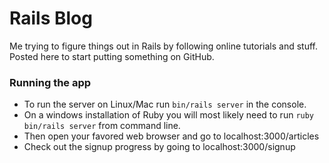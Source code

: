 # Rails Blog

Me trying to figure things out in Rails by following online tutorials and stuff. Posted here to start putting something on GitHub.

### Running the app

* To run the server on Linux/Mac run `bin/rails server` in the console.
* On a windows installation of Ruby you will most likely need to run `ruby bin/rails server` from command line.
* Then open your favored web browser and go to localhost:3000/articles
* Check out the signup progress by going to localhost:3000/signup
